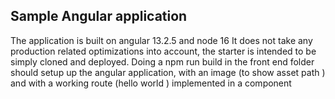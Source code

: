 ## Sample Angular application
The application is built on angular 13.2.5 and node 16
It does not take any production related optimizations into account, 
the starter is intended to be simply cloned and deployed.
Doing a npm run build in the front end folder should setup up the 
angular application, with an image (to show asset path ) and with a
working route (hello world ) implemented in a component


